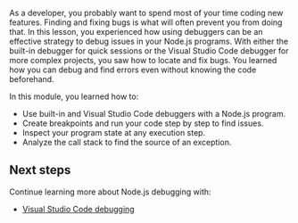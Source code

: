As a developer, you probably want to spend most of your time coding new features. Finding and fixing bugs is what will often prevent you from doing that. In this lesson, you experienced how using debuggers can be an effective strategy to debug issues in your Node.js programs. With either the built-in debugger for quick sessions or the Visual Studio Code debugger for more complex projects, you saw how to locate and fix bugs. You learned how you can debug and find errors even without knowing the code beforehand.

In this module, you learned how to:

- Use built-in and Visual Studio Code debuggers with a Node.js program.
- Create breakpoints and run your code step by step to find issues.
- Inspect your program state at any execution step.
- Analyze the call stack to find the source of an exception.

## Next steps

Continue learning more about Node.js debugging with:

- [Visual Studio Code debugging](https://code.visualstudio.com/docs/editor/debugging)
